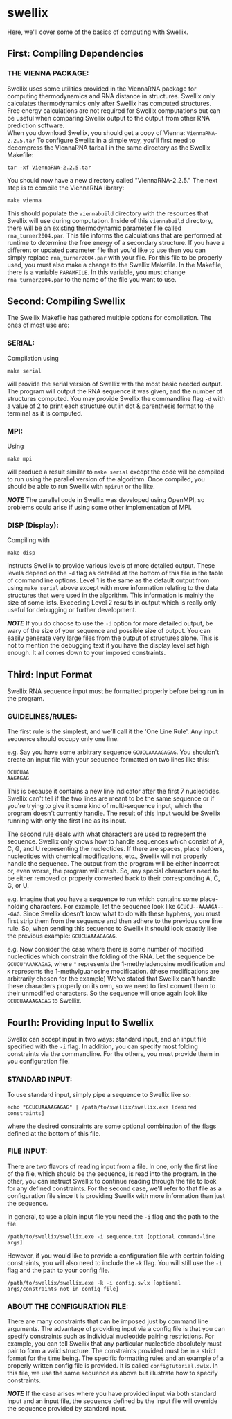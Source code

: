 # swellix
Here, we'll cover some of the basics of computing with Swellix.


First: Compiling Dependencies
------------------------------------------------------------------------------------------

### THE VIENNA PACKAGE:<br>
Swellix uses some utilities provided in the ViennaRNA package for computing thermodynamics and RNA distance in structures. Swellix only calculates thermodynamics only after Swellix has computed structures.  Free energy calculations are not required for Swellix computations but can be useful when comparing Swellix output to the output from other RNA prediction software.  
When you download Swellix, you should get a copy of Vienna: `ViennaRNA-2.2.5.tar`
To configure Swellix in a simple way, you'll first need to decompress the ViennaRNA tarball in the same directory as
the Swellix Makefile:<br>
```
tar -xf ViennaRNA-2.2.5.tar
```

You should now have a new directory called "ViennaRNA-2.2.5." The next step is to compile the ViennaRNA
library:<br>
```
make vienna
```

This should populate the `viennabuild` directory with the resources that Swellix will use during computation. Inside of this
`viennabuild` directory, there will be an existing thermodynamic parameter file called `rna_turner2004.par`. This file
informs the calculations that are performed at runtime to determine the free energy of a secondary structure. If you have
a different or updated parameter file that you'd like to use then you can simply replace `rna_turner2004.par` with your
file. For this file to be properly used, you must also make a change to the Swellix Makefile. In the Makefile, there is a
variable `PARAMFILE`. In this variable, you must change `rna_turner2004.par` to the name of the file you want to use.


Second: Compiling Swellix
------------------------------------------------------------------------------------------
The Swellix Makefile has gathered multiple options for compilation. The ones of most use are:

### SERIAL:
Compilation using 
```
make serial
```
will provide the serial version of Swellix with the most basic needed output. The program
will output the RNA sequence it was given, and the number of structures computed. You may provide Swellix the commandline
flag `-d` with a value of 2 to print each structure out in dot & parenthesis format to the terminal as it is computed.


### MPI:
Using
```
make mpi
```
will produce a result similar to `make serial` except the code will be compiled to run using the parallel
version of the algorithm. Once compiled, you should be able to run Swellix with `mpirun` or the like.

**_NOTE_**
The parallel code in Swellix was developed using OpenMPI, so problems could arise if using some other implementation of MPI.


### DISP (Display):
Compiling with
```
make disp
```
instructs Swellix to provide various levels of more detailed output. These levels depend on the
`-d` flag as detailed at the bottom of this file in the table of commandline options.
Level 1 is the same as the default output from using `make serial` above except with more information relating to the data
structures that were used in the algorithm. This information is mainly the size of some lists. 
Exceeding Level 2 results in output which is really only useful for debugging or further development. 

**_NOTE_**
If you do choose to use the `-d` option for more detailed output, be wary of the size of your sequence and possible size of
output. You can easily generate very large files from the output of structures alone. This is not to mention the debugging
text if you have the display level set high enough. It all comes down to your imposed constraints.


Third: Input Format
------------------------------------------------------------------------------------------
Swellix RNA sequence input must be formatted properly before being run in the program.


### GUIDELINES/RULES:
The first rule is the simplest, and we'll call it the 'One Line Rule'. Any input sequence should occupy only one line.

e.g.
Say you have some arbitrary sequence `GCUCUAAAAGAGAG`. You shouldn't create an input file with your sequence formatted on 
two lines like this:
```
GCUCUAA
AAGAGAG
```
This is because it contains a new line indicator after the first 7 nucleotides. Swellix can't tell if the two lines are
meant to be the same sequence or if you're trying to give it some kind of multi-sequence input, which the program doesn't
currently handle. The result of this input would be Swellix running with only the first line as its input.

The second rule deals with what characters are used to represent the sequence. Swellix only knows how to handle
sequences which consist of A, C, G, and U representing the nucleotides. If there are spaces, place holders, nucleotides
with chemical modifications, etc., Swellix will not properly handle the sequence. The output from the program will be
either incorrect or, even worse, the program will crash. So, any special characters need to be either removed or properly
converted back to their corresponding A, C, G, or U.

e.g.
Imagine that you have a sequence to run which contains some place-holding characters. For example, let the sequence look
like `GCUCU--AAAAGA---GAG`.
Since Swellix doesn't know what to do with these hyphens, you must first strip them from the sequence and then adhere to
the previous one line rule. So, when sending this sequence to Swellix it should look exactly like the previous example:
`GCUCUAAAAGAGAG`.

e.g.
Now consider the case where there is some number of modified nucleotides which constrain the folding of the RNA. Let the
sequence be `GCUCU"AAAKAGAG`, where `"` represents the 1-methyladenosine modification and `K` represents the
1-methylguanosine modification. (these modifications are arbitrarily chosen for the example)
We've stated that Swellix can't handle these characters properly on its own, so we need to first convert them to their
unmodified characters. So the sequence will once again look like `GCUCUAAAAGAGAG` to Swellix. 


Fourth: Providing Input to Swellix
------------------------------------------------------------------------------------------
Swellix can accept input in two ways: standard input, and an input file specified with the `-i` flag. In addition, you can
specify most folding constraints via the commandline. For the others, you must provide them in you configuration file.


### STANDARD INPUT:
To use standard input, simply pipe a sequence to Swellix like so:
```
echo "GCUCUAAAAGAGAG" | /path/to/swellix/swellix.exe [desired constraints]
```
where the desired constraints are some optional combination of the flags defined at the bottom of this file.


### FILE INPUT:
There are two flavors of reading input from a file. In one, only the first line of the file, which should be the sequence,
is read into the program. In the other, you can instruct Swellix to continue reading through the file to look for any
defined constraints. For the second case, we'll refer to that file as a configuration file since it is providing Swellix
with more information than just the sequence.

In general, to use a plain input file you need the `-i` flag and the path to the file.
```
/path/to/swellix/swellix.exe -i sequence.txt [optional command-line args]
```

However, if you would like to provide a configuration file with certain folding constraints, you will also need to include
the `-k` flag. You will still use the `-i` flag and the path to your config file.
```
/path/to/swellix/swellix.exe -k -i config.swlx [optional args/constraints not in config file]
```

### ABOUT THE CONFIGURATION FILE:
There are many constraints that can be imposed just by command line arguments. The advantage of providing input via a
config file is that you can specify constraints such as individual nucleotide pairing restrictions. For example, you can
tell Swellix that any particular nucleotide absolutely must pair to form a valid structure. The constraints provided must
be in a strict format for the time being. The specific formatting rules and an example of a properly written config file
is provided. It is called `configTutorial.swlx`. In this file, we use the same sequence as above but illustrate how to 
specify constraints.

**_NOTE_**
If the case arises where you have provided input via both standard input and an input file, the sequence defined by the
input file will override the sequence provided by standard input.
